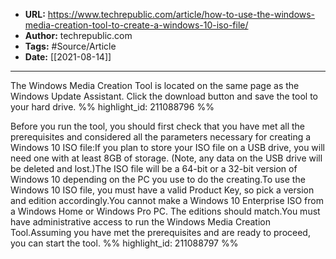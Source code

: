 - **URL:** https://www.techrepublic.com/article/how-to-use-the-windows-media-creation-tool-to-create-a-windows-10-iso-file/
- **Author:** techrepublic.com
- **Tags:** #Source/Article
- **Date:** [[2021-08-14]]
---

The Windows Media Creation Tool is located on the same page as the Windows Update Assistant. Click the download button and save the tool to your hard drive. %% highlight_id: 211088796 %%


Before you run the tool, you should first check that you have met all the prerequisites and considered all the parameters necessary for creating a Windows 10 ISO file:If you plan to store your ISO file on a USB drive, you will need one with at least 8GB of storage. (Note, any data on the USB drive will be deleted and lost.)The ISO file will be a 64-bit or a 32-bit version of Windows 10 depending on the PC you use to do the creating.To use the Windows 10 ISO file, you must have a valid Product Key, so pick a version and edition accordingly.You cannot make a Windows 10 Enterprise ISO from a Windows Home or Windows Pro PC. The editions should match.You must have administrative access to run the Windows Media Creation Tool.Assuming you have met the prerequisites and are ready to proceed, you can start the tool. %% highlight_id: 211088797 %%

